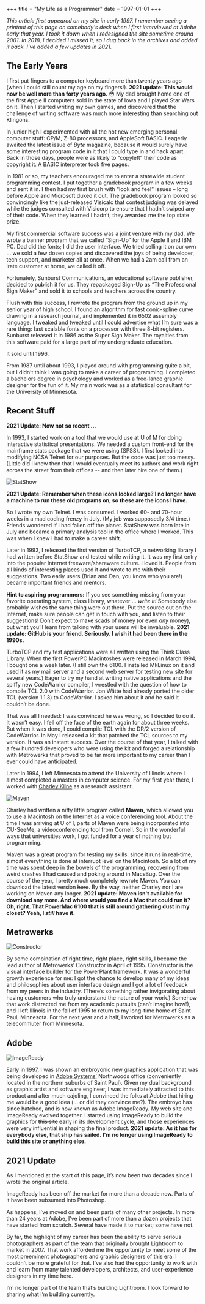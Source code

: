 +++
title = "My Life as a Programmer"
date = 1997-01-01
+++

_This article first appeared on my site in early 1997. I remember seeing a printout of this page on somebody's desk when I first interviewed at Adobe early that year. I took it down when I redesigned the site sometime around 2001. In 2018, I decided I missed it, so I dug back in the archives and added it back. I've added a few updates in 2021._

## The Early Years

I first put fingers to a computer keyboard more than twenty years ago (when
I could still count my age on my fingers!). **2021 update: This would now be well more
than forty years ago.** 😳 My dad brought home one of the first Apple II
computers sold in the state of Iowa and I played Star Wars on it. Then I
started writing my own games, and discovered that the challenge of writing
software was much more interesting than searching out Klingons.

In junior high I experimented with all the hot new emerging personal
computer stuff: CP/M, Z-80 processors, and AppleSoft BASIC. I eagerly
awaited the latest issue of _Byte_ magazine, because it would surely
have some interesting program code in it that I could type in and hack
apart. Back in those days, people were as likely to “copyleft”
their code as copyright it. A BASIC interpreter took five pages.

In 1981 or so, my teachers encouraged me to enter a statewide student
programming contest. I put together a gradebook program in a few weeks and
sent it in. I then had my first brush with “look and feel” issues – long
before Apple and Microsoft duked it out. The gradebook program looked so
convincingly like the just-released Visicalc that contest judging was delayed
while the judges consulted with Visicorp to ensure that I hadn’t swiped
any of their code. When they learned I hadn’t, they awarded me the
top state prize.

My first commercial software success was a joint venture with my dad. We
wrote a banner program that we called “Sign-Up” for the Apple II
and IBM PC. Dad did the fonts; I did the user interface. We tried selling
it on our own … we sold a few dozen copies and discovered the joys of
being developer, tech support, and marketer all at once. When we had a 2am
call from an irate customer at home, we called it off.

Fortunately, Sunburst Communications, an educational software publisher,
decided to publish it for us. They repackaged Sign-Up as “The
Professional Sign Maker” and sold it to schools and teachers across
the country.

Flush with this success, I rewrote the program from the ground up in my
senior year of high school. I found an algorithm for fast conic-spline
curve drawing in a research journal, and implemented it in 6502 assembly
language. I tweaked and tweaked until I could advertise what I’m sure was
a rare thing: fast scalable fonts on a processor with three 8-bit
registers. Sunburst released it in 1986 as the Super Sign Maker. The
royalties from this software paid for a large part of my undergraduate
education.

It sold until 1996.

From 1987 until about 1993, I played around with programming quite a
bit, but I didn’t think I was going to make a career of programming. I
completed a bachelors degree in psychology and worked as a free-lance
graphic designer for the fun of it. My main work was as a statistical
consultant for the University of Minnesota.

## Recent Stuff

**2021 Update: Now not so recent ...**

In 1993, I started work on a tool that we would use at U of M for doing
interactive statistical presentations. We needed a custom front-end for
the mainframe stats package that we were using (SPSS). I first looked into
modifying NCSA Telnet for our purposes. But the code was just too messy.
(Little did I know then that I would eventually meet its authors and work
right across the street from their offices -- and then later hire one of
them.)

![StatShow](./statshow-icon.gif)

**2021 Update: Remember when these icons looked large? I no longer have a
machine to run these old programs on, so these are the icons I have.**

So I wrote my own Telnet. I was consumed. I worked 60- and 70-hour weeks in
a mad coding frenzy in July. (My job was supposedly 3/4 time.) Friends
wondered if I had fallen off the planet. StatShow was born late in July
and became a primary analysis tool in the office where I worked. This was
when I knew I had to make a career shift.

Later in 1993, I released the first version of TurboTCP, a networking
library I had written before StatShow and tested while writing it. It was
my first entry into the popular Internet freeware/shareware culture. I
loved it. People from all kinds of interesting places used it and wrote to
me with their suggestions. Two early users (Brian and Dan, you know who
you are!) became important friends and mentors.

**Hint to aspiring programmers:** If you see something missing from
your favorite operating system, class library, whatever ... _write it!_
Somebody else probably wishes the same thing were out there. Put the
source out on the Internet, make sure people can get in touch with you,
and listen to their suggestions! Don’t expect to make scads of money (or
even _any_ money), but what you’ll learn from talking with your
users will be invaluable. **2021 update: GitHub is your friend. Seriously.
I wish it had been there in the 1990s.**

TurboTCP and my test applications were all written using the Think Class
Library. When the first PowerPC Macintoshes were released in March 1994, I
bought one a week later. (I still own the 6100. I installed MkLinux on it
and used it as my mail server and a second web server for testing new site
for several years.) Eager to try my hand at writing native applications and
the spiffy new CodeWarrior compiler, I wrestled with the question of how to
compile TCL 2.0 with CodeWarrior. Jon Wätte had already ported the older TCL
(version 1.1.3) to CodeWarrior. I asked him about it and he said it couldn’t be
done.

That was all I needed: I was convinced he was wrong, so I decided to do
it. It wasn’t easy. I fell off the face of the earth again for about three
weeks. But when it was done, I could compile TCL with the DR/2 version of
CodeWarrior. In May I released a kit that patched the TCL sources to my
version. It was an instant success. Over the course of that year, I talked
with a few hundred developers who were using the kit and forged a
relationship with Metrowerks that proved to be far more important to my
career than I ever could have anticipated.

Later in 1994, I left Minnesota to attend the University of Illinois
where I almost completed a masters in computer science. For my first year
there, I worked with [Charley Kline](https://twitter.com/cvkline) as a
research assistant.

![Maven](./maven-icon.gif)

Charley had written a nifty little program called **Maven,** which allowed you
to use a Macintosh on the Internet as a voice conferencing tool. About the time
I was arriving at U of I, parts of Maven were being incorporated into
CU-SeeMe, a videoconferencing tool from Cornell. So in the wonderful ways
that universities work, I got funded for a year of nothing but
programming.

Maven was a great program for testing my skills: since it runs in
real-time, almost everything is done at interrupt level on the Macintosh.
So a lot of my time was spent deep in the bowels of the programming,
recovering from weird crashes I had caused and poking around in MacsBug.
Over the course of the year, I pretty much completely rewrote Maven. You
can download the latest version <strike>here</strike>. By the way, neither
Charley nor I are working on Maven any longer. **2021 update: Maven isn't
available for download any more. And where would you find a Mac that could
run it? Oh, right. That PowerMac 6100 that is still around gathering dust
in my closet? Yeah, I _still_ have it.**

## Metrowerks

![Constructor](./constructor-icon.gif)

By some combination of right time, right place, right skills, I became the
lead author of Metrowerks’ Constructor in April of 1995. Constructor is
the visual interface builder for the PowerPlant framework. It was a
wonderful growth experience for me: I got the chance to develop many of my
ideas and philosophies about user interface design and I got a lot of
feedback from my peers in the industry. (There’s something rather
invigorating about having customers who truly understand the nature of
your work.) Somehow that work distracted me from my academic pursuits
(can’t imagine how!), and I left Illinois in the fall of 1995 to return to
my long-time home of Saint Paul, Minnesota. For the next year and a half,
I worked for Metrowerks as a telecommuter from Minnesota.

## Adobe

![ImageReady](./imageready-1-0-preview.png)

Early in 1997, I was shown an embroyonic new graphics application that
was being developed in [Adobe Systems’](https://www.adobe.com/)
Northwoods office (conveniently located in the northern suburbs of Saint
Paul). Given my dual background as graphic artist and software engineer, I
was immediately attracted to this product and after much cajoling, I convinced
the folks at Adobe that hiring me would be a good idea (… or did they convince
me?). The embroyo has since hatched, and is now known as Adobe ImageReady.
My web site and ImageReady evolved together. I started using ImageReady to build
the graphics for ~~this site~~ early in its development cycle, and those experiences
were very influential in shaping the final product. **2021 update: As it has for
everybody else, that ship has sailed. I'm no longer using ImageReady to build this
site or anything else.**

## 2021 Update

As I mentioned at the start of this page, it’s now been two decades since I wrote
the original article.

ImageReady has been off the market for more than a decade now. Parts of it have been
subsumed into Photoshop.

As happens, I’ve moved on and been parts of many other projects. In more than 24 years
at Adobe, I’ve been part of more than a dozen projects that have started from scratch.
Several have made it to market; some have not.

By far, the highlight of my career has been the ability to serve serious photographers
as part of the team that originally brought Lightroom to market in 2007. That work
afforded me the opportunity to meet some of the most preeminent photographers and graphic
designers of this era. I couldn't be more grateful for that. I’ve also had the
opportunity to work with and learn from many talented developers, architects, and
user-experience designers in my time here.

I’m no longer part of the team that’s building Lightroom. I look forward to sharing
what I’m building currently.
